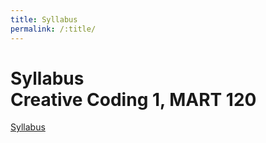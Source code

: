 ```yaml
---
title: Syllabus
permalink: /:title/
---
```



# Syllabus<br/>Creative Coding 1, MART 120



[Syllabus](../Syllabus.pdf)